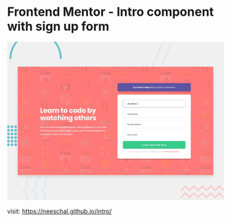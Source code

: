 # Frontend Mentor - Intro component with sign up form

![Design preview for the Intro component with sign up form coding challenge](./design/desktop-preview.jpg)

visit: https://neeschal.github.io/intro/
